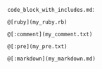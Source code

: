 <!-- >>>>>> BEGIN GENERATED FILE (include): SOURCE test/include/templates/code_block_with_includes_code_block.md -->
<!-- >>>>>> BEGIN INCLUDED FILE (code_block): SOURCE test/include/includes/code_block_with_includes.md -->
```code_block_with_includes.md```:
```
@[ruby](my_ruby.rb)

@[:comment](my_comment.txt)

@[:pre](my_pre.txt)

@[:markdown](my_markdown.md)
```
<!-- <<<<<< END INCLUDED FILE (code_block): SOURCE test/include/includes/code_block_with_includes.md -->
<!-- <<<<<< END GENERATED FILE (include): SOURCE test/include/templates/code_block_with_includes_code_block.md -->
